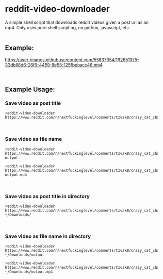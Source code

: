 # reddit-video-downloader
A simple shell script that downloads reddit videos given a post url as an mp4. Only uses pure shell scripting, no python, javascript, etc.
<br/><br/>

## Example:


https://user-images.githubusercontent.com/55637354/162651375-33db68d6-26f5-4459-8e55-125fbebacc48.mp4


<br/>

## Example Usage:

### Save video as post title
```console
reddit-video-downloader https://www.reddit.com/r/nextfuckinglevel/comments/tzvak8/crazy_cat_challenge
```
<br/>

### Save video as file name
```console
reddit-video-downloader https://www.reddit.com/r/nextfuckinglevel/comments/tzvak8/crazy_cat_challenge output
```
```console
reddit-video-downloader https://www.reddit.com/r/nextfuckinglevel/comments/tzvak8/crazy_cat_challenge output.mp4
``` 
<br/>

### Save video as post title in directory
```console
reddit-video-downloader https://www.reddit.com/r/nextfuckinglevel/comments/tzvak8/crazy_cat_challenge ~/Downloads/
```
<br/>

### Save video as file name in directory
```console
reddit-video-downloader https://www.reddit.com/r/nextfuckinglevel/comments/tzvak8/crazy_cat_challenge ~/Downloads/output
```
```console
reddit-video-downloader https://www.reddit.com/r/nextfuckinglevel/comments/tzvak8/crazy_cat_challenge ~/Downloads/output.mp4
```


